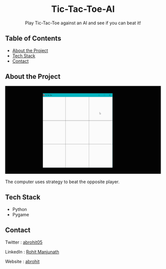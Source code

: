 <h1 align="center">Tic-Tac-Toe-AI</h1>
<p align="center">
  Play Tic-Tac-Toe against an AI and see if you can beat it!
</p>

<!-- TABLE OF CONTENTS -->
## Table of Contents
* [About the Project](#about-the-project)
* [Tech Stack](#tech-stack)
* [Contact](#contact)

## About the Project

![preview](./Previews/ScreenRecording.gif)

The computer uses strategy to beat the opposite player.

## Tech Stack
- Python
- Pygame


## Contact

Twitter : [abrohit05](https://twitter.com/abrohit05)

LinkedIn : [Rohit Manjunath](https://www.linkedin.com/in/rohitmanjunath/)

Website : [abrohit](https://abrohit.pythonanywhere.com/)
